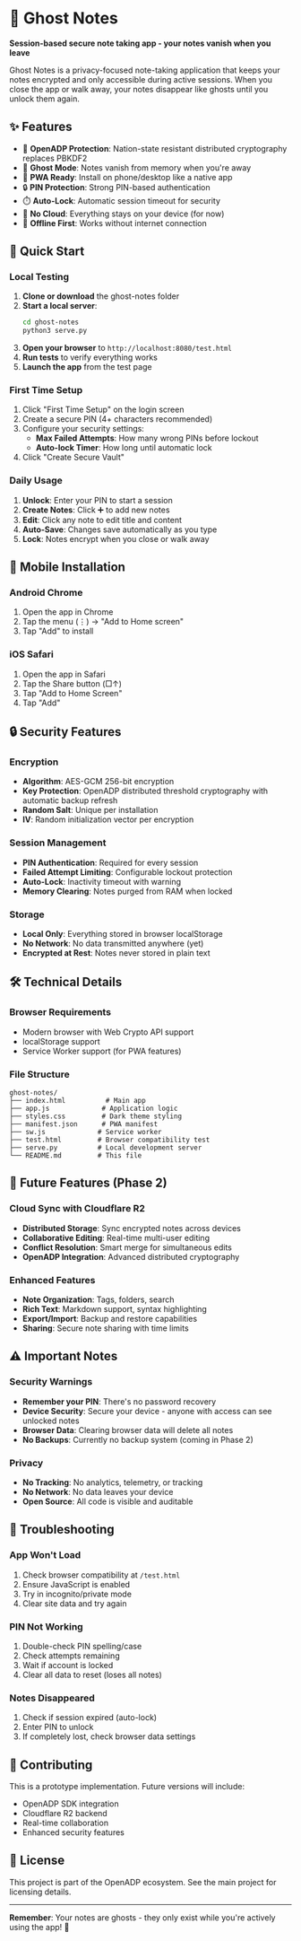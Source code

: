 # 👻 Ghost Notes

**Session-based secure note taking app - your notes vanish when you leave**

Ghost Notes is a privacy-focused note-taking application that keeps your notes encrypted and only accessible during active sessions. When you close the app or walk away, your notes disappear like ghosts until you unlock them again.

## ✨ Features

- 🔐 **OpenADP Protection**: Nation-state resistant distributed cryptography replaces PBKDF2
- 👻 **Ghost Mode**: Notes vanish from memory when you're away
- 📱 **PWA Ready**: Install on phone/desktop like a native app
- 🔒 **PIN Protection**: Strong PIN-based authentication
- ⏱️ **Auto-Lock**: Automatic session timeout for security
- 🚫 **No Cloud**: Everything stays on your device (for now)
- 📵 **Offline First**: Works without internet connection

## 🚀 Quick Start

### Local Testing

1. **Clone or download** the ghost-notes folder
2. **Start a local server**:
   ```bash
   cd ghost-notes
   python3 serve.py
   ```
3. **Open your browser** to `http://localhost:8080/test.html`
4. **Run tests** to verify everything works
5. **Launch the app** from the test page

### First Time Setup

1. Click "First Time Setup" on the login screen
2. Create a secure PIN (4+ characters recommended)
3. Configure your security settings:
   - **Max Failed Attempts**: How many wrong PINs before lockout
   - **Auto-lock Timer**: How long until automatic lock
4. Click "Create Secure Vault"

### Daily Usage

1. **Unlock**: Enter your PIN to start a session
2. **Create Notes**: Click ➕ to add new notes
3. **Edit**: Click any note to edit title and content
4. **Auto-Save**: Changes save automatically as you type
5. **Lock**: Notes encrypt when you close or walk away

## 📱 Mobile Installation

### Android Chrome
1. Open the app in Chrome
2. Tap the menu (⋮) → "Add to Home screen"
3. Tap "Add" to install

### iOS Safari
1. Open the app in Safari
2. Tap the Share button (□↑)
3. Tap "Add to Home Screen"
4. Tap "Add"

## 🔒 Security Features

### Encryption
- **Algorithm**: AES-GCM 256-bit encryption
- **Key Protection**: OpenADP distributed threshold cryptography with automatic backup refresh
- **Random Salt**: Unique per installation
- **IV**: Random initialization vector per encryption

### Session Management
- **PIN Authentication**: Required for every session
- **Failed Attempt Limiting**: Configurable lockout protection
- **Auto-Lock**: Inactivity timeout with warning
- **Memory Clearing**: Notes purged from RAM when locked

### Storage
- **Local Only**: Everything stored in browser localStorage
- **No Network**: No data transmitted anywhere (yet)
- **Encrypted at Rest**: Notes never stored in plain text

## 🛠️ Technical Details

### Browser Requirements
- Modern browser with Web Crypto API support
- localStorage support
- Service Worker support (for PWA features)

### File Structure
```
ghost-notes/
├── index.html          # Main app
├── app.js             # Application logic
├── styles.css         # Dark theme styling
├── manifest.json      # PWA manifest
├── sw.js             # Service worker
├── test.html         # Browser compatibility test
├── serve.py          # Local development server
└── README.md         # This file
```

## 🔮 Future Features (Phase 2)

### Cloud Sync with Cloudflare R2
- **Distributed Storage**: Sync encrypted notes across devices
- **Collaborative Editing**: Real-time multi-user editing
- **Conflict Resolution**: Smart merge for simultaneous edits
- **OpenADP Integration**: Advanced distributed cryptography

### Enhanced Features
- **Note Organization**: Tags, folders, search
- **Rich Text**: Markdown support, syntax highlighting
- **Export/Import**: Backup and restore capabilities
- **Sharing**: Secure note sharing with time limits

## ⚠️ Important Notes

### Security Warnings
- **Remember your PIN**: There's no password recovery
- **Device Security**: Secure your device - anyone with access can see unlocked notes
- **Browser Data**: Clearing browser data will delete all notes
- **No Backups**: Currently no backup system (coming in Phase 2)

### Privacy
- **No Tracking**: No analytics, telemetry, or tracking
- **No Network**: No data leaves your device
- **Open Source**: All code is visible and auditable

## 🐛 Troubleshooting

### App Won't Load
1. Check browser compatibility at `/test.html`
2. Ensure JavaScript is enabled
3. Try in incognito/private mode
4. Clear site data and try again

### PIN Not Working
1. Double-check PIN spelling/case
2. Check attempts remaining
3. Wait if account is locked
4. Clear all data to reset (loses all notes)

### Notes Disappeared
1. Check if session expired (auto-lock)
2. Enter PIN to unlock
3. If completely lost, check browser data settings

## 🤝 Contributing

This is a prototype implementation. Future versions will include:
- OpenADP SDK integration
- Cloudflare R2 backend
- Real-time collaboration
- Enhanced security features

## 📄 License

This project is part of the OpenADP ecosystem. See the main project for licensing details.

---

**Remember**: Your notes are ghosts - they only exist while you're actively using the app! 👻 